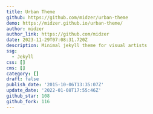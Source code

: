 ```yaml
---
title: Urban Theme
github: https://github.com/midzer/urban-theme
demo: https://midzer.github.io/urban-theme/
author: midzer
author_link: https://github.com/midzer
date: 2023-11-29T07:08:31.720Z
description: Minimal jekyll theme for visual artists
ssg:
  - Jekyll
css: []
cms: []
category: []
draft: false
publish_date: '2015-10-06T13:35:07Z'
update_date: '2022-01-08T17:55:46Z'
github_star: 108
github_fork: 116
---
```

